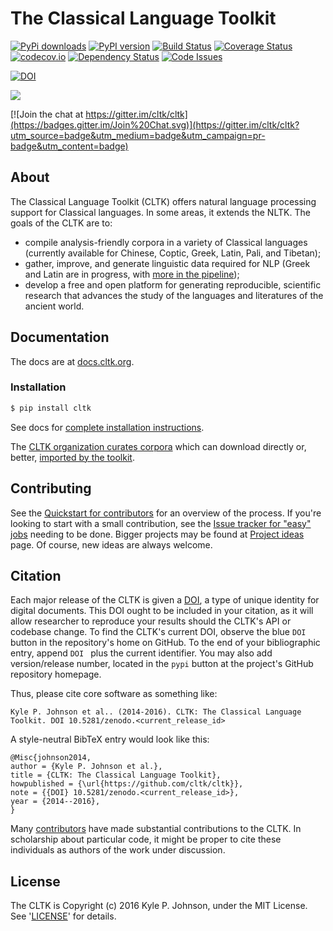 # The Classical Language Toolkit

[![PyPi downloads](http://img.shields.io/pypi/v/cltk.svg?style=flat)](https://pypi.python.org/pypi/cltk/) [![PyPI version](http://img.shields.io/pypi/dm/cltk.svg?style=flat)](https://pypi.python.org/pypi/cltk/)  [![Build Status](https://travis-ci.org/cltk/cltk.svg?branch=master)](https://travis-ci.org/cltk/cltk) [![Coverage Status](https://coveralls.io/repos/kylepjohnson/cltk/badge.svg?branch=master)](https://coveralls.io/r/kylepjohnson/cltk?branch=master) [![codecov.io](http://codecov.io/github/cltk/cltk/coverage.svg?branch=master)](http://codecov.io/github/cltk/cltk?branch=master) [![Dependency Status](https://gemnasium.com/kylepjohnson/cltk.svg)](https://gemnasium.com/kylepjohnson/cltk) [![Code Issues](https://www.quantifiedcode.com/api/v1/project/ac803b087b1543e190dc31224dd7f4bf/badge.svg)](https://www.quantifiedcode.com/app/project/ac803b087b1543e190dc31224dd7f4bf)

[![DOI](https://zenodo.org/badge/doi/10.5281/zenodo.44555.svg)](http://dx.doi.org/10.5281/zenodo.44555)

<a href="https://zenhub.io"><img src="https://raw.githubusercontent.com/ZenHubIO/support/master/zenhub-badge.png"></a>

[![Join the chat at https://gitter.im/cltk/cltk](https://badges.gitter.im/Join%20Chat.svg)](https://gitter.im/cltk/cltk?utm_source=badge&utm_medium=badge&utm_campaign=pr-badge&utm_content=badge)


## About

The Classical Language Toolkit (CLTK) offers natural language processing support for Classical languages. In some areas, it extends the NLTK. The goals of the CLTK are to:

*   compile analysis-friendly corpora in a variety of Classical languages (currently available for Chinese, Coptic, Greek, Latin, Pali, and Tibetan);
*   gather, improve, and generate linguistic data required for NLP (Greek and Latin are in progress, with [more in the pipeline](https://github.com/cltk/cltk/wiki/List-of-Classical-languages));
*   develop a free and open platform for generating reproducible, scientific research that advances the study of the languages and literatures of the ancient world.


## Documentation

The docs are at [docs.cltk.org](http://docs.cltk.org).


### Installation

``` bash
$ pip install cltk
```

See docs for [complete installation instructions](http://docs.cltk.org/en/latest/installation.html).

The [CLTK organization curates corpora](https://github.com/cltk) which can download directly or, better, [imported by the toolkit](http://docs.cltk.org/en/latest/importing_corpora.html).


## Contributing

See the [Quickstart for contributors](https://github.com/cltk/cltk/wiki/Quickstart-for-contributors) for an overview of the process. If you're looking to start with a small contribution, see the [Issue tracker for "easy" jobs](https://github.com/cltk/cltk/issues?q=is%3Aopen+is%3Aissue+label%3Aeasy) needing to be done. Bigger projects may be found at [Project ideas](https://github.com/cltk/cltk/wiki/Project-ideas) page. Of course, new ideas are always welcome.


## Citation

Each major release of the CLTK is given a [DOI](http://en.wikipedia.org/wiki/Digital_object_identifier), a type of unique identity for digital documents. This DOI ought to be included in your citation, as it will allow researcher to reproduce your results should the CLTK's API or codebase change. To find the CLTK's current DOI, observe the blue `DOI` button in the repository's home on GitHub. To the end of your bibliographic entry, append `DOI ` plus the current identifier. You may also add version/release number, located in the `pypi` button at the project's GitHub repository homepage.

Thus, please cite core software as something like:
```
Kyle P. Johnson et al.. (2014-2016). CLTK: The Classical Language Toolkit. DOI 10.5281/zenodo.<current_release_id>
```

A style-neutral BibTeX entry would look like this:
```
@Misc{johnson2014,
author = {Kyle P. Johnson et al.},
title = {CLTK: The Classical Language Toolkit},
howpublished = {\url{https://github.com/cltk/cltk}},
note = {{DOI} 10.5281/zenodo.<current_release_id>},
year = {2014--2016},
}
```

Many [contributors](https://github.com/cltk/cltk/blob/master/contributors.md) have made substantial contributions to the CLTK. In scholarship about particular code, it might be proper to cite these individuals as authors of the work under discussion.


## License

The CLTK is Copyright (c) 2016 Kyle P. Johnson, under the MIT License. See '[LICENSE](https://github.com/cltk/cltk/blob/master/LICENSE)' for details.
